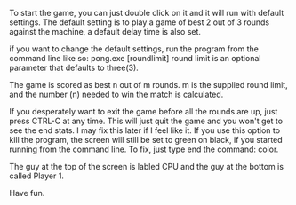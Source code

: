 To start the game, you can just double click on it and it will run with default settings.
The default setting is to play a game of best 2 out of 3 rounds against the machine, a default
delay time is also set.

if you want to change the default settings, run the program from the command line like so:
  pong.exe [roundlimit]
round limit is an optional parameter that defaults to three(3).

The game is scored as best n out of m rounds. m is the supplied round limit, and the number (n) needed
to win the match is calculated.

If you desperately want to exit the game before all the rounds are up, just press CTRL-C at any time.
This will just quit the game and you won't get to see the end stats. I may fix this later if I feel
like it. If you use this option to kill the program, the screen will still be set to green on black,
if you started running from the command line. To fix, just type end the command: color.

The guy at the top of the screen is labled CPU and the guy at the bottom is called Player 1.

Have fun.
